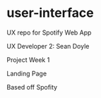 # user-interface
UX repo for Spotify Web App

UX Developer 2: Sean Doyle

Project Week 1

Landing Page

Based off Spofity
